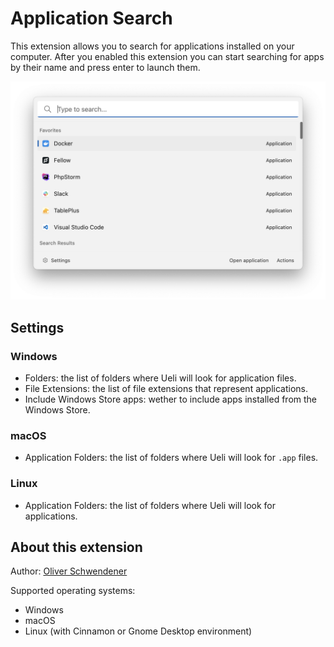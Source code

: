 # Application Search

This extension allows you to search for applications installed on your computer. After you enabled this extension you can start searching for apps by their name and press enter to launch them.

![Example](example.png)

## Settings

### Windows

-   Folders: the list of folders where Ueli will look for application files.
-   File Extensions: the list of file extensions that represent applications.
-   Include Windows Store apps: wether to include apps installed from the Windows Store.

### macOS

-   Application Folders: the list of folders where Ueli will look for `.app` files.

### Linux

-   Application Folders: the list of folders where Ueli will look for applications.

## About this extension

Author: [Oliver Schwendener](https://github.com/oliverschwendener)

Supported operating systems:

-   Windows
-   macOS
-   Linux (with Cinnamon or Gnome Desktop environment)
